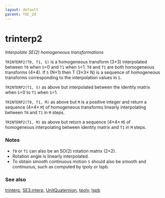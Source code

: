 ```yaml
---
layout: default
parent: TOC_2d
---
```

# trinterp2
_Interpolate SE(2) homogeneous transformations_


```TRINTERP2(T0, T1, S)``` is a homogeneous transform (3&times;3) interpolated
between `T0` when `S`=0 and `T1` when `S`=1.  `T0` and `T1` are both homogeneous
transforms (4&times;4).  If `S` (N&times;1) then T (3&times;3&times; N) is a sequence of
homogeneous transforms corresponding to the interpolation values in `S`.


```TRINTERP2(T1, S)``` as above but interpolated between the identity matrix
when `S`=0 to `T1` when `S`=1.


```TRINTERP2(T0, T1, M)``` as above but `M` is a positive integer and return a
sequence (4&times;4&times; `M`) of homogeneous transforms linearly interpolating between
`T0` and `T1` in `M` steps.


```TRINTERP2(T1, M)``` as above but return a sequence (4&times;4&times; `M`) of
homogeneous interpolating between identity matrix and `T1` in `M` steps.
### Notes
* `T0` or `T1` can also be an SO(2) rotation matrix (2&times;2).
* Rotation angle is linearly interpolated.
* To obtain smooth continuous motion `S` should also be smooth and continuous,    such as computed by tpoly or lspb.

### See also

[trinterp](trinterp.md), [SE3.interp](SE3.interp.md), [UnitQuaternion](UnitQuaternion.md), [tpoly](tpoly.md), [lspb](lspb.md)
